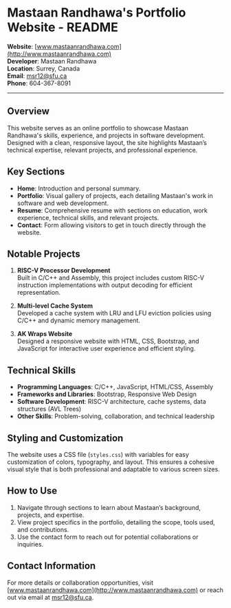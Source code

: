 # Mastaan Randhawa's Portfolio Website - README

**Website**: [www.mastaanrandhawa.com](http://www.mastaanrandhawa.com)  
**Developer**: Mastaan Randhawa  
**Location**: Surrey, Canada  
**Email**: msr12@sfu.ca  
**Phone**: 604-367-8091  

---

## Overview
This website serves as an online portfolio to showcase Mastaan Randhawa's skills, experience, and projects in software development. Designed with a clean, responsive layout, the site highlights Mastaan’s technical expertise, relevant projects, and professional experience.

## Key Sections
- **Home**: Introduction and personal summary.
- **Portfolio**: Visual gallery of projects, each detailing Mastaan's work in software and web development.
- **Resume**: Comprehensive resume with sections on education, work experience, technical skills, and relevant projects.
- **Contact**: Form allowing visitors to get in touch directly through the website.

## Notable Projects
1. **RISC-V Processor Development**  
   Built in C/C++ and Assembly, this project includes custom RISC-V instruction implementations with output decoding for efficient representation.
   
2. **Multi-level Cache System**  
   Developed a cache system with LRU and LFU eviction policies using C/C++ and dynamic memory management.
   
3. **AK Wraps Website**  
   Designed a responsive website with HTML, CSS, Bootstrap, and JavaScript for interactive user experience and efficient styling.

## Technical Skills
- **Programming Languages**: C/C++, JavaScript, HTML/CSS, Assembly
- **Frameworks and Libraries**: Bootstrap, Responsive Web Design
- **Software Development**: RISC-V architecture, cache systems, data structures (AVL Trees)
- **Other Skills**: Problem-solving, collaboration, and technical leadership

## Styling and Customization
The website uses a CSS file (`styles.css`) with variables for easy customization of colors, typography, and layout. This ensures a cohesive visual style that is both professional and adaptable to various screen sizes.

## How to Use
1. Navigate through sections to learn about Mastaan’s background, projects, and expertise.
2. View project specifics in the portfolio, detailing the scope, tools used, and contributions.
3. Use the contact form to reach out for potential collaborations or inquiries.

## Contact Information
For more details or collaboration opportunities, visit [www.mastaanrandhawa.com](http://www.mastaanrandhawa.com) or reach out via email at msr12@sfu.ca.
